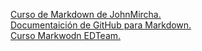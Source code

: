 [Curso de Markdown de JohnMircha.](https://www.youtube.com/watch?v=FlsoBiteuPM)  
[Documentaición de GitHub para Markdown.](https://docs.github.com/es/get-started/writing-on-github/getting-started-with-writing-and-formatting-on-github/basic-writing-and-formatting-syntax)  
[Curso Markwodn EDTeam.](https://app.ed.team/cursos/markdown)
